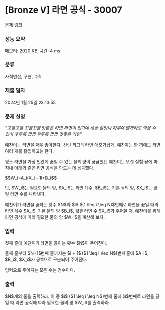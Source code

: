 # [Bronze V] 라면 공식 - 30007 

[문제 링크](https://www.acmicpc.net/problem/30007) 

### 성능 요약

메모리: 2020 KB, 시간: 4 ms

### 분류

사칙연산, 구현, 수학

### 제출 일자

2024년 1월 25일 23:13:55

### 문제 설명

<p><em>”꼬불꼬불 꼬불꼬불 맛좋은 라면 라면이 있기에 세상 살맛나 하루에 열개라도 먹을 수 있어 후루룩 짭짭 후루룩 짭짭 맛좋은 라면”</em></p>

<p>예찬이는 라면을 매우 좋아한다. 선린 최고의 라면 애호가답게, 예찬이는 한 끼에도 라면 여러 개를 흡입하고는 한다.</p>

<p>평소 라면을 가장 맛있게 끓일 수 있는 물의 양이 궁금했던 예찬이는 오랜 실험 끝에 마침내 아래와 같은 라면 공식을 만드는 데 성공했다.</p>

<p>$$W_i=A_i(X_i - 1)+B_i$$</p>

<p>단, $W_i$는 필요한 물의 양, $A_i$는 라면 계수, $B_i$는 기본 물의 양, $X_i$는 끓일 라면 수를 나타낸다.</p>

<p>예찬이가 라면을 끓이는 횟수 $N$과 $i$ $(1 \leq i \leq N)$번째로 라면을 끓일 때의 라면 계수 $A_i$, 기본 물의 양 $B_i$, 끓일 라면 수 $X_i$가 주어질 때, 예찬이를 위해 라면 공식에 따라 필요한 물의 양 $W_i$을 계산해 보자.</p>

### 입력 

 <p>첫째 줄에 예찬이가 라면을 끓이는 횟수 $N$이 주어진다.</p>

<p>둘째 줄부터 $N+1$번째 줄까지는 $i + 1$ ($1 \leq i \leq N$)번째 줄에 $A_i$, $B_i$, $X_i$가 공백으로 구분되어 주어진다.</p>

<p>입력으로 주어지는 모든 수는 정수이다.</p>

### 출력 

 <p>$N$개의 줄을 출력하라. 이 중 $i$ ($1 \leq i \leq N$)번째 줄에 $i$번째로 라면을 끓일 때 라면 공식에 따라 필요한 물의 양 $W_i$를 출력하라.</p>


